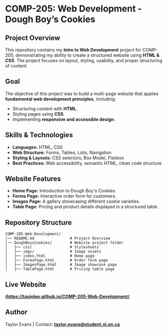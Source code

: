 # COMP-205: Web Development - Dough Boy’s Cookies

## Project Overview
This repository contains my **Intro to Web Development** project for COMP-205, demonstrating my ability to create a structured website using **HTML & CSS**. The project focuses on layout, styling, usability, and proper structuring of content.

## Goal
The objective of this project was to build a multi-page website that applies **fundamental web development principles**, including:
- Structuring content with **HTML**.
- Styling pages using **CSS**.
- Implementing **responsive and accessible design**.

## Skills & Technologies
- **Languages:** HTML, CSS
- **Web Structure:** Forms, Tables, Lists, Navigation
- **Styling & Layouts:** CSS selectors, Box Model, Flexbox
- **Best Practices:** Web accessibility, semantic HTML, clean code structure

## Website Features
- **Home Page:** Introduction to Dough Boy's Cookies.
- **Forms Page:** Interactive order form for customers.
- **Images Page:** A gallery showcasing different cookie varieties.
- **Table Page:** Pricing and product details displayed in a structured table.

## Repository Structure
```
COMP-205-Web-Development/
│── README.md                # Project Overview
│── DoughBoysCookies/        # Website project folder
│   ├── css/                 # Stylesheets
│   ├── imgs/                # Image assets
│   ├── index.html           # Home page
│   ├── FormsPage.html       # Order form page
│   ├── ImagesPage.html      # Image showcase page
│   ├── TablePage.html       # Pricing table page
```

## Live Website
**(https://tayjoleo.github.io/COMP-205-Web-Development/**

## Author
Taylor Evans | Contact: **taylor.evans@student.sl.on.ca**
